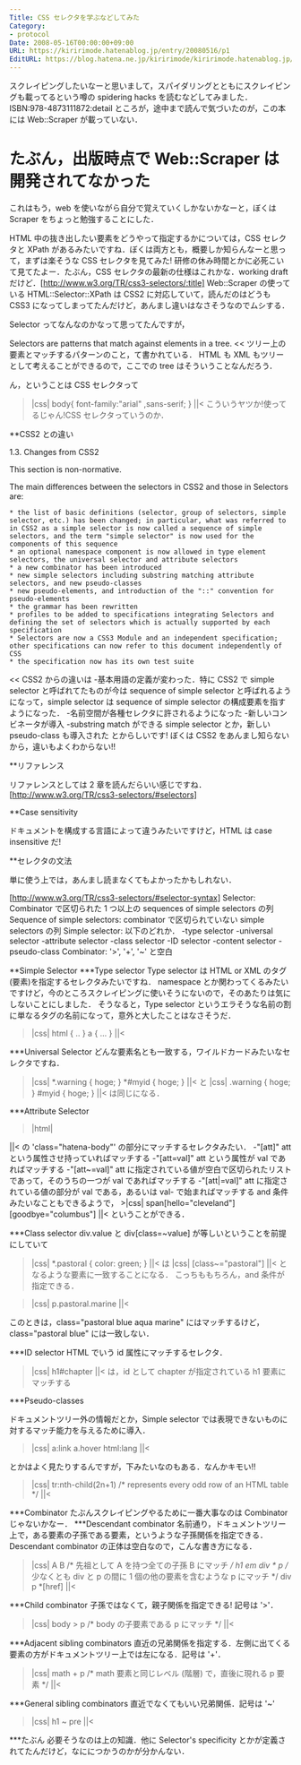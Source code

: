 ```yaml
---
Title: CSS セレクタを学ぶなどしてみた
Category:
- protocol
Date: 2008-05-16T00:00:00+09:00
URL: https://kiririmode.hatenablog.jp/entry/20080516/p1
EditURL: https://blog.hatena.ne.jp/kiririmode/kiririmode.hatenablog.jp/atom/entry/8454420450078214893
---
```


スクレイピングしたいなーと思いまして，スパイダリングとともにスクレイピングも載ってるという噂の spidering hacks を読むなどしてみました．
ISBN:978-4873111872:detail
ところが，途中まで読んで気づいたのが，この本には Web::Scraper が載っていない．
# たぶん，出版時点で Web::Scraper は開発されてなかった
これはもう，web を使いながら自分で覚えていくしかないかなーと，ぼくは Scraper をちょっと勉強することにした．


HTML 中の抜き出したい要素をどうやって指定するかについては，CSS セレクタと XPath があるみたいですね．ぼくは両方とも，概要しか知らんなーと思って，まずは楽そうな CSS セレクタを見てみた! 研修の休み時間とかに必死こいて見てたよー．たぶん，CSS セレクタの最新の仕様はこれかな．working draft だけど．[http://www.w3.org/TR/css3-selectors/:title]
Web::Scraper の使っている HTML::Selector::XPath は CSS2 に対応していて，読んだのはどうも CSS3 になってしまってたんだけど，あんまし違いはなさそうなのでムシする．


Selector ってなんなのかなって思ってたんですが，
>>
Selectors are patterns that match against elements in a tree.
<<
ツリー上の要素とマッチするパターンのこと，て書かれている．
HTML も XML もツリーとして考えることができるので，ここでの tree はそういうことなんだろう．

ん，ということは CSS セレクタって
>|css|
body{
font-family:"arial" ,sans-serif;
}
||<
こういうヤツか!使ってるじゃん!CSS セレクタっていうのか．

**CSS2 との違い
>>
1.3. Changes from CSS2

This section is non-normative.

The main differences between the selectors in CSS2 and those in Selectors are:

    * the list of basic definitions (selector, group of selectors, simple selector, etc.) has been changed; in particular, what was referred to in CSS2 as a simple selector is now called a sequence of simple selectors, and the term "simple selector" is now used for the components of this sequence
    * an optional namespace component is now allowed in type element selectors, the universal selector and attribute selectors
    * a new combinator has been introduced
    * new simple selectors including substring matching attribute selectors, and new pseudo-classes
    * new pseudo-elements, and introduction of the "::" convention for pseudo-elements
    * the grammar has been rewritten
    * profiles to be added to specifications integrating Selectors and defining the set of selectors which is actually supported by each specification
    * Selectors are now a CSS3 Module and an independent specification; other specifications can now refer to this document independently of CSS
    * the specification now has its own test suite
<<
CSS2 からの違いは
-基本用語の定義が変わった．特に CSS2 で simple selector と呼ばれてたものが今は sequence of simple selector と呼ばれるようになって，simple selector は sequence of simple selector の構成要素を指すようになった．
-名前空間が各種セレクタに許されるようになった
-新しいコンビネータが導入
-substring match ができる simple selector とか，新しい pseudo-class も導入された
とからしいです! ぼくは CSS2 をあんまし知らないから，違いもよくわからない!!

**リファレンス

リファレンスとしては 2 章を読んだらいい感じですね．
[http://www.w3.org/TR/css3-selectors/#selectors]

**Case sensitivity

ドキュメントを構成する言語によって違うみたいですけど，HTML は case insensitive だ!

**セレクタの文法

単に使う上では，あんまし読まなくてもよかったかもしれない．

[http://www.w3.org/TR/css3-selectors/#selector-syntax]
Selector: Combinator で区切られた 1 つ以上の sequences of simple selectors の列
Sequence of simple selectors: combinator で区切られていない simple selectors の列
Simple selector: 以下のどれか．
-type selector
-universal selector
-attribute selector
-class selector
-ID selector
-content selector
-pseudo-class
Combinator: '>', '+', '~' と空白

**Simple Selector
***Type selector
Type selector は HTML or XML のタグ(要素)を指定するセレクタみたいですね．
namespace とか関わってくるみたいですけど，今のところスクレイピングに使いそうにないので，そのあたりは気にしないことにしました．
そうなると，Type selector というエラそうな名前の割に単なるタグの名前になって，意外と大したことはなさそうだ．
>|css|
html { .. }
a { ... }
||<

***Universal Selector
どんな要素名とも一致する，ワイルドカードみたいなセレクタですね．
>|css|
*.warning { hoge; }
*#myid { hoge; }
||<
と
>|css|
.warning { hoge; }
#myid { hoge; }
||<
は同じになる．

***Attribute Selector
>|html|
<div class="hatena-body">
||<
の 'class="hatena-body"' の部分にマッチするセレクタみたい．
-"[att]" att という属性させ持っていればマッチする
-"[att=val]" att という属性が val であればマッチする
-"[att~=val]" att に指定されている値が空白で区切られたリストであって，そのうちの一つが val であればマッチする
-"[att|=val]" att に指定されている値の部分が val である，あるいは val- で始まればマッチする
and 条件みたいなこともできるようで，
>|css|
span[hello="cleveland"][goodbye="columbus"]
||<
ということができる．

***Class selector
div.value と div[class=~value] が等しいということを前提にしていて
>|css|
*.pastoral { color: green; }
||<
は
>|css|
[class~="pastoral"]
||<
となるような要素に一致することになる．
こっちももちろん，and 条件が指定できる．

>|css|
p.pastoral.marine
||<

このときは，class="pastoral blue aqua marine" にはマッチするけど，class="pastoral blue" には一致しない．

***ID selector
HTML でいう id 属性にマッチするセレクタ．
>|css|
h1#chapter
||<
は，id として chapter が指定されている h1 要素にマッチする

***Pseudo-classes

ドキュメントツリー外の情報だとか，Simple selector では表現できないものに対するマッチ能力を与えるために導入．
>|css|
a:link
a.hover
html:lang
||<

とかはよく見たりするんですが，下みたいなのもある．なんかキモい!!
>|css|
tr:nth-child(2n+1) /* represents every odd row of an HTML table */
||<

***Combinator
たぶんスクレイピングやるために一番大事なのは Combinator じゃないかなー．
***Descendant combinator
名前通り，ドキュメントツリー上で，ある要素の子孫である要素，というような子孫関係を指定できる．Descendant combinator の正体は空白なので，こんな書き方になる．
>|css|
A B /* 先祖として A を持つ全ての子孫 B にマッチ */
h1 em
div * p /* 少なくとも div と p の間に 1 個の他の要素を含むような p にマッチ */
div p *[href]
||<


***Child combinator
子孫ではなくて，親子関係を指定できる! 記号は '>'．
>|css|
body > p /* body の子要素である p にマッチ */
||<

***Adjacent sibling combinators
直近の兄弟関係を指定する．左側に出てくる要素の方がドキュメントツリー上では左になる．記号は '+'．
>|css|
math + p /* math 要素と同じレベル (階層) で，直後に現れる p 要素 */
||<

***General sibling combinators
直近でなくてもいい兄弟関係．記号は '~'
>|css|
h1 ~ pre
||<

***たぶん
必要そうなのは上の知識．他に Selector's specificity とかが定義されてたんだけど，なににつかうのかが分かんない．
